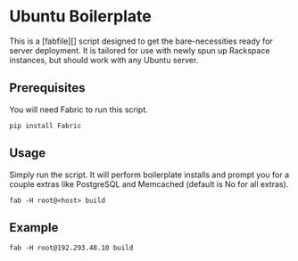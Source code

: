 # Ubuntu Boilerplate

This is a [fabfile][] script designed to get the bare-necessities ready for server
deployment.  It is tailored for use with newly spun up Rackspace instances, but should
work with any Ubuntu server.

## Prerequisites

You will need Fabric to run this script.

```console
pip install Fabric
```

## Usage

Simply run the script.  It will perform boilerplate installs and prompt you for a couple
extras like PostgreSQL and Memcached (default is No for all extras).

```console
fab -H root@<host> build
```

## Example

```console
fab -H root@192.293.48.10 build
```
